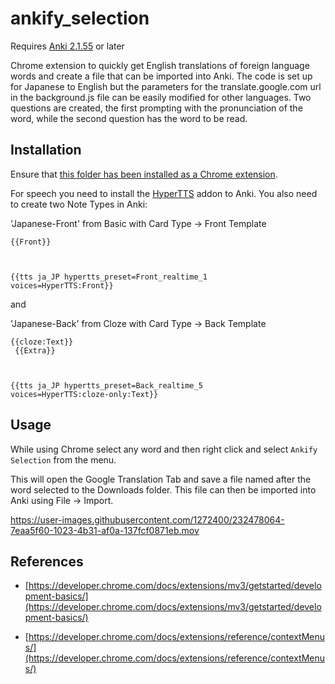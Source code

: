 # ankify_selection

Requires [Anki 2.1.55](https://apps.ankiweb.net/) or later

Chrome extension to quickly get English translations of foreign language words and create a file that can be imported into Anki. The code is set up for Japanese to English but the parameters for the translate.google.com url in the background.js file can be easily modified for other languages. Two questions are created, the first prompting with the pronunciation of the word, while the second question has the word to be read. 

## Installation
Ensure that [this folder has been installed as a Chrome extension](https://developer.chrome.com/docs/extensions/mv3/getstarted/development-basics/#load-unpacked).

For speech you need to install the [HyperTTS](https://ankiweb.net/shared/info/111623432) addon to Anki. You also need to create two Note Types in Anki:

'Japanese-Front' from Basic with Card Type -> Front Template

<code>{{Front}}

{{tts ja_JP hypertts_preset=Front_realtime_1 voices=HyperTTS:Front}}</code>

and 

'Japanese-Back' from Cloze with Card Type -> Back Template

<code>{{cloze:Text}}<br>
{{Extra}}

{{tts ja_JP hypertts_preset=Back_realtime_5 voices=HyperTTS:cloze-only:Text}}</code>

## Usage
While using Chrome select any word and then right click and select `Ankify Selection` from the menu. 

This will open the Google Translation Tab and save a file named after the word selected to the Downloads folder. This file can then be imported into Anki using File -> Import.



https://user-images.githubusercontent.com/1272400/232478064-7eaa5f60-1023-4b31-af0a-137fcf0871eb.mov



## References
- [https://developer.chrome.com/docs/extensions/mv3/getstarted/development-basics/](https://developer.chrome.com/docs/extensions/mv3/getstarted/development-basics/)

- [https://developer.chrome.com/docs/extensions/reference/contextMenus/](https://developer.chrome.com/docs/extensions/reference/contextMenus/)
